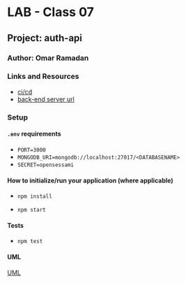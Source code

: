 # LAB - Class 07

## Project: auth-api

### Author: Omar Ramadan

### Links and Resources

- [ci/cd](https://github.com/401-repos/auth-api/actions)
- [back-end server url](https://auth-api401.herokuapp.com/)

### Setup

#### `.env` requirements

- `PORT=3000`
- `MONGODB_URI=mongodb://localhost:27017/<DATABASENAME>`
- `SECRET=opensessami`

#### How to initialize/run your application (where applicable)

- `npm install`

- `npm start`

#### Tests

- `npm test`

#### UML

[UML](UML.jpeg)
